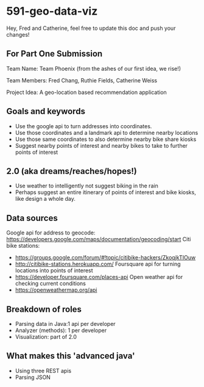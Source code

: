 # 591-geo-data-viz

Hey, Fred and Catherine, feel free to update this doc and push your changes!

## For Part One Submission
Team Name: Team Phoenix (from the ashes of our first idea, we rise!)

Team Members: Fred Chang, Ruthie Fields, Catherine Weiss

Project Idea: A geo-location based recommendation application

## Goals and keywords
- Use the google api to turn addresses into coordinates.
- Use those coordinates and a landmark api to determine nearby locations
- Use those same coordinates to also determine nearby bike share kiosks
- Suggest nearby points of interest and nearby bikes to take to further points of interest

## 2.0 (aka dreams/reaches/hopes!)
- Use weather to intelligently not suggest biking in the rain
- Perhaps suggest an entire itinerary of points of interest and bike kiosks, like design a whole day.


## Data sources
Google api for address to geocode: 
https://developers.google.com/maps/documentation/geocoding/start
Citi bike stations:	
- https://groups.google.com/forum/#!topic/citibike-hackers/ZkoqjkTIOuw	
- http://citibike-stations.herokuapp.com/
Foursquare api for turning locations into points of interest
- https://developer.foursquare.com/places-api
Open weather api for checking current conditions
- https://openweathermap.org/api

## Breakdown of roles
- Parsing data in Java:1 api per developer
- Analyzer (methods): 1 per developer
- Visualization: part of 2.0

## What makes this 'advanced java'
- Using three REST apis
- Parsing JSON
